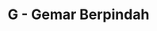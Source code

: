 ---
contest: COMPFEST
year: 2021
round: Qualification
problem: G
title: G - Gemar Berpindah
pdf: /contests/COMPFEST/2021/qualification/G - Gemar Berpindah.pdf
---